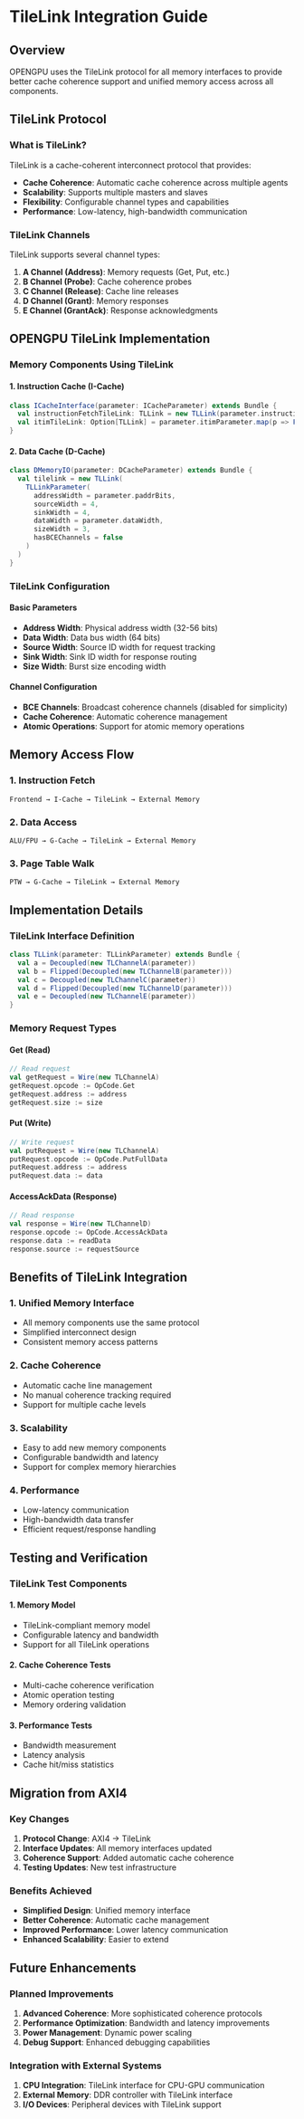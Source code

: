 # TileLink Integration Guide

## Overview

OPENGPU uses the TileLink protocol for all memory interfaces to provide better cache coherence support and unified memory access across all components.

## TileLink Protocol

### What is TileLink?

TileLink is a cache-coherent interconnect protocol that provides:
- **Cache Coherence**: Automatic cache coherence across multiple agents
- **Scalability**: Supports multiple masters and slaves
- **Flexibility**: Configurable channel types and capabilities
- **Performance**: Low-latency, high-bandwidth communication

### TileLink Channels

TileLink supports several channel types:

1. **A Channel (Address)**: Memory requests (Get, Put, etc.)
2. **B Channel (Probe)**: Cache coherence probes
3. **C Channel (Release)**: Cache line releases
4. **D Channel (Grant)**: Memory responses
5. **E Channel (GrantAck)**: Response acknowledgments

## OPENGPU TileLink Implementation

### Memory Components Using TileLink

#### 1. Instruction Cache (I-Cache)
```scala
class ICacheInterface(parameter: ICacheParameter) extends Bundle {
  val instructionFetchTileLink: TLLink = new TLLink(parameter.instructionFetchParameter)
  val itimTileLink: Option[TLLink] = parameter.itimParameter.map(p => Flipped(new TLLink(p)))
}
```

#### 2. Data Cache (D-Cache)
```scala
class DMemoryIO(parameter: DCacheParameter) extends Bundle {
  val tilelink = new TLLink(
    TLLinkParameter(
      addressWidth = parameter.paddrBits,
      sourceWidth = 4,
      sinkWidth = 4,
      dataWidth = parameter.dataWidth,
      sizeWidth = 3,
      hasBCEChannels = false
    )
  )
}
```

### TileLink Configuration

#### Basic Parameters
- **Address Width**: Physical address width (32-56 bits)
- **Data Width**: Data bus width (64 bits)
- **Source Width**: Source ID width for request tracking
- **Sink Width**: Sink ID width for response routing
- **Size Width**: Burst size encoding width

#### Channel Configuration
- **BCE Channels**: Broadcast coherence channels (disabled for simplicity)
- **Cache Coherence**: Automatic coherence management
- **Atomic Operations**: Support for atomic memory operations

## Memory Access Flow

### 1. Instruction Fetch
```
Frontend → I-Cache → TileLink → External Memory
```

### 2. Data Access
```
ALU/FPU → G-Cache → TileLink → External Memory
```

### 3. Page Table Walk
```
PTW → G-Cache → TileLink → External Memory
```

## Implementation Details

### TileLink Interface Definition

```scala
class TLLink(parameter: TLLinkParameter) extends Bundle {
  val a = Decoupled(new TLChannelA(parameter))
  val b = Flipped(Decoupled(new TLChannelB(parameter)))
  val c = Decoupled(new TLChannelC(parameter))
  val d = Flipped(Decoupled(new TLChannelD(parameter)))
  val e = Decoupled(new TLChannelE(parameter))
}
```

### Memory Request Types

#### Get (Read)
```scala
// Read request
val getRequest = Wire(new TLChannelA)
getRequest.opcode := OpCode.Get
getRequest.address := address
getRequest.size := size
```

#### Put (Write)
```scala
// Write request
val putRequest = Wire(new TLChannelA)
putRequest.opcode := OpCode.PutFullData
putRequest.address := address
putRequest.data := data
```

#### AccessAckData (Response)
```scala
// Read response
val response = Wire(new TLChannelD)
response.opcode := OpCode.AccessAckData
response.data := readData
response.source := requestSource
```

## Benefits of TileLink Integration

### 1. Unified Memory Interface
- All memory components use the same protocol
- Simplified interconnect design
- Consistent memory access patterns

### 2. Cache Coherence
- Automatic cache line management
- No manual coherence tracking required
- Support for multiple cache levels

### 3. Scalability
- Easy to add new memory components
- Configurable bandwidth and latency
- Support for complex memory hierarchies

### 4. Performance
- Low-latency communication
- High-bandwidth data transfer
- Efficient request/response handling

## Testing and Verification

### TileLink Test Components

#### 1. Memory Model
- TileLink-compliant memory model
- Configurable latency and bandwidth
- Support for all TileLink operations

#### 2. Cache Coherence Tests
- Multi-cache coherence verification
- Atomic operation testing
- Memory ordering validation

#### 3. Performance Tests
- Bandwidth measurement
- Latency analysis
- Cache hit/miss statistics

## Migration from AXI4

### Key Changes
1. **Protocol Change**: AXI4 → TileLink
2. **Interface Updates**: All memory interfaces updated
3. **Coherence Support**: Added automatic cache coherence
4. **Testing Updates**: New test infrastructure

### Benefits Achieved
- **Simplified Design**: Unified memory interface
- **Better Coherence**: Automatic cache management
- **Improved Performance**: Lower latency communication
- **Enhanced Scalability**: Easier to extend

## Future Enhancements

### Planned Improvements
1. **Advanced Coherence**: More sophisticated coherence protocols
2. **Performance Optimization**: Bandwidth and latency improvements
3. **Power Management**: Dynamic power scaling
4. **Debug Support**: Enhanced debugging capabilities

### Integration with External Systems
1. **CPU Integration**: TileLink interface for CPU-GPU communication
2. **External Memory**: DDR controller with TileLink interface
3. **I/O Devices**: Peripheral devices with TileLink support 